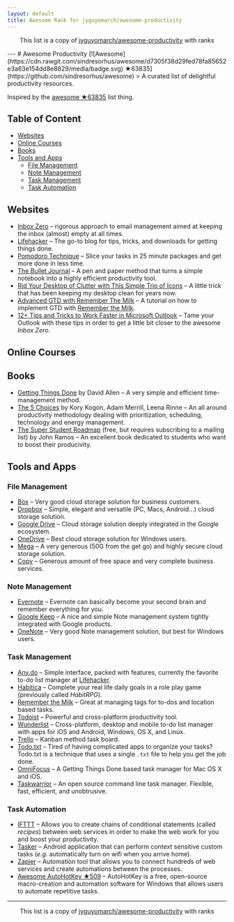 ```yaml
---
layout: default
title: Awesome Rank for jyguyomarch/awesome-productivity
---
```


<p align="center">
	This list is a copy of <a href="https://github.com/jyguyomarch/awesome-productivity">jyguyomarch/awesome-productivity</a> with ranks
</p>
---
# Awesome Productivity [![Awesome](https://cdn.rawgit.com/sindresorhus/awesome/d7305f38d29fed78fa85652e3a63e154dd8e8829/media/badge.svg) ★63835](https://github.com/sindresorhus/awesome)
> A curated list of delightful productivity resources.

Inspired by the [awesome ★63835](https://github.com/sindresorhus/awesome) list thing.

## Table of Content

- [Websites](#websites)
- [Online Courses](#online-courses)
- [Books](#books)
- [Tools and Apps](#tools-and-apps)
  - [File Management](#file-management)
  - [Note Management](#note-management)
  - [Task Management](#task-management)
  - [Task Automation](#task-automation)

## Websites
- [Inbox Zero](http://www.43folders.com/izero) – rigorous approach to email management aimed at keeping the inbox (almost) empty at all times.
- [Lifehacker](http://lifehacker.com/) – The go-to blog for tips, tricks, and downloads for getting things done.
- [Pomodoro Technique](http://pomodorotechnique.com/) – Slice your tasks in 25 minute packages and get more done in less time.
- [The Bullet Journal](http://bulletjournal.com/) – A pen and paper method that turns a simple notebook into a highly efficient productivity tool.
- [Rid Your Desktop of Clutter with This Simple Trio of Icons](http://lifehacker.com/5901487/rid-your-desktop-of-clutter-with-this-simple-trio-of-icons) – A little trick that has been keeping my desktop clean for years now.
- [Advanced GTD with Remember The Milk](http://blog.rememberthemilk.com/post/116665489183/guest-post-advanced-gtd-with-remember-the-milk) – A tutorial on how to implement GTD with [Remember the Milk](https://www.rememberthemilk.com).
- [12+ Tips and Tricks to Work Faster in Microsoft Outlook](http://lifehacker.com/12-tips-and-tricks-to-work-faster-in-microsoft-outlook-1540483009) – Tame your Outlook with these tips in order to get a little bit closer to the awesome _Inbox Zero_.

## Online Courses

## Books

- [Getting Things Done](https://gettingthingsdone.com/store/product.php?productid=17035&cat=3&page) by David Allen – A very simple and efficient time-management method.
- [The 5 Choices](http://books.simonandschuster.ca/The-5-Choices/Kory-Kogon/9781476711713) by Kory Kogon, Adam Merrill, Leena Rinne – An all around productivity methodology dealing with prioritization, scheduling, technology and energy management.
- [The Super Student Roadmap](http://thestudentpower.com/subscribe/) (free, but requires subscribing to a mailing list) by John Ramos – An excellent book dedicated to students who want to boost their producivity.

## Tools and Apps

### File Management

- [Box](https://www.box.com) – Very good cloud storage solution for business customers.
- [Dropbox](https://www.dropbox.com) – Simple, elegant and versatile (PC, Macs, Android...) cloud storage solution.
- [Google Drive](https://www.google.ca/drive/) – Cloud storage solution deeply integrated in the Google ecosystem.
- [OneDrive](https://onedrive.live.com) – Best cloud storage solution for Windows users.
- [Mega](https://mega.nz/) – A very generous (50G from the get go) and highly secure cloud storage solution.
- [Copy](https://www.copy.com) – Generous amount of free space and very complete business services.

### Note Management

- [Evernote](https://evernote.com/) – Evernote can basically become your second brain and remember everything for you.
- [Google Keep](http://www.google.com/keep/) – A nice and simple Note management system tightly integrated with Google products.
- [OneNote](https://www.onenote.com/) – Very good Note management solution, but best for Windows users.

### Task Management

- [Any.do](http://www.any.do/) – Simple interface, packed with features, currently the favorite to-do list manager at [Lifehacker](http://lifehacker.com/5924093/five-best-to-do-list-managers).
- [Habitica](https://habitica.com) – Complete your real life daily goals in a role play game (previously called _HabitRPG_).
- [Remember the Milk](https://www.rememberthemilk.com) – Great at managing tags for to-dos and location based tasks.
- [Todoist](https://todoist.com/) – Powerful and cross-platform productivity tool.
- [Wunderlist](https://www.wunderlist.com/) – Cross-platform, desktop and mobile to-do list manager with apps for iOS and Android, Windows, OS X, and Linux.
- [Trello](https://trello.com) – Kanban method task board.
- [Todo.txt](http://todotxt.com/) – Tired of having complicated apps to organize your tasks? Todo.txt is a technique that uses a single `.txt` file to help you get the job done.
- [OmniFocus](https://www.omnigroup.com/omnifocus) – A Getting Things Done based task manager for Mac OS X and iOS.
- [Taskwarrior](http://taskwarrior.org/) – An open source command line task manager. Flexible, fast, efficient, and unobtrusive.

### Task Automation
 - [IFTTT](https://ifttt.com) – Allows you to create chains of conditional statements (called _recipes_) between web services in order to make the web work for you and boost your productivity.
 - [Tasker](http://tasker.dinglisch.net/) – Android application that can perform context sensitive custom tasks (_e.g._ automatically turn on wifi when you arrive home).
 - [Zapier](https://zapier.com/) – Automation tool that allows you to connect hundreds of web services and create automations between the processes.
 - [Awesome AutoHotKey ★509](https://github.com/ahkscript/awesome-AutoHotkey) – AutoHotKey is a free, open-source macro-creation and automation software for Windows that allows users to automate repetitive tasks.
---
<p align="center">
	This list is a copy of <a href="https://github.com/jyguyomarch/awesome-productivity">jyguyomarch/awesome-productivity</a> with ranks
</p>
